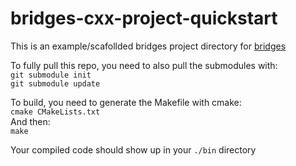 # bridges-cxx-project-quickstart
This is an example/scafollded bridges project directory for [bridges](http://bridgesuncc.github.io/)

To fully pull this repo, you need to also pull the submodules with:  
`git submodule init`  
`git submodule update`  

To build, you need to generate the Makefile with cmake:  
`cmake CMakeLists.txt`  
And then:  
`make`

Your compiled code should show up in your `./bin` directory
